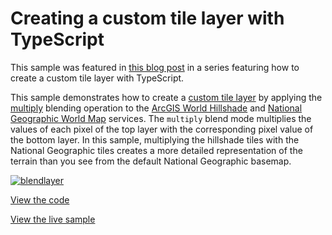 # Creating a custom tile layer with TypeScript

This sample was featured in [this blog post](https://blogs.esri.com/esri/arcgis/2017/10/27/creating-a-custom-tile-layer-with-typescript/) in a series featuring how to create a custom tile layer with TypeScript.

This sample demonstrates how to create a [custom tile layer](https://developers.arcgis.com/javascript/latest/api-reference/esri-layers-BaseTileLayer.html) by applying the [multiply](https://developer.mozilla.org/en-US/docs/Web/API/CanvasRenderingContext2D/globalCompositeOperation)
blending operation to the [ArcGIS World Hillshade](https://services.arcgisonline.com/arcgis/rest/services/Elevation/World_Hillshade/MapServer)
and [National Geographic World Map](https://services.arcgisonline.com/arcgis/rest/services/NatGeo_World_Map/MapServer)
services. The `multiply` blend mode multiplies the values of each pixel of the top layer with the corresponding pixel value of the bottom layer. In this sample, multiplying the hillshade tiles with the National Geographic tiles creates a more detailed representation of the terrain than you see from the default National Geographic basemap.

[![blendlayer](https://blogs.esri.com/esri/arcgis/files/2017/10/blendlayer.png)](https://ubatsukh.github.io/blendlayer/)

[View the code](https://github.com/ubatsukh/arcgis-js-api-demos/tree/master/blendlayer)

[View the live sample](https://ubatsukh.github.io/blendlayer/)
